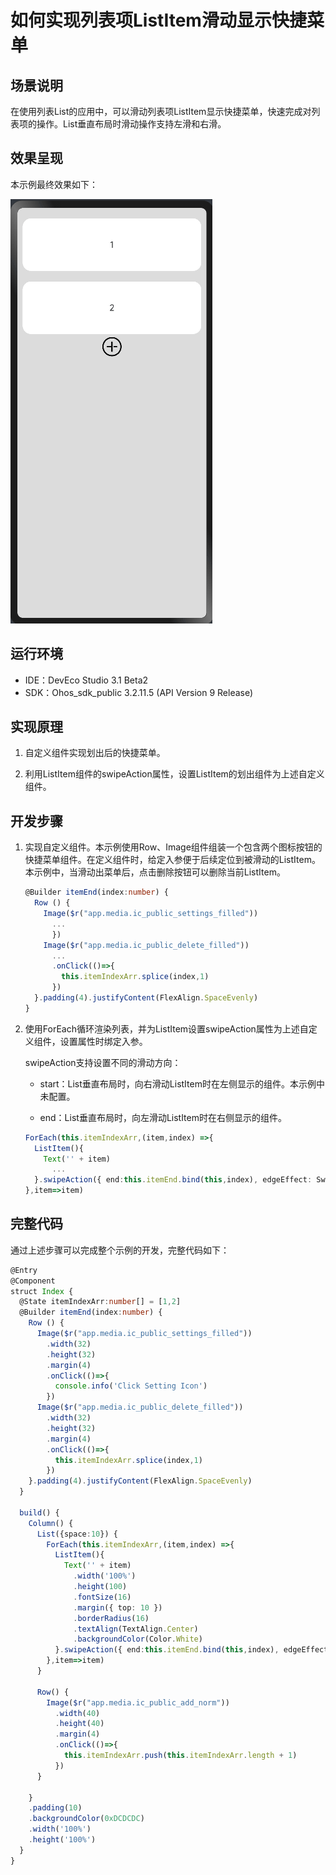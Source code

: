 # 如何实现列表项ListItem滑动显示快捷菜单

## 场景说明

在使用列表List的应用中，可以滑动列表项ListItem显示快捷菜单，快速完成对列表项的操作。List垂直布局时滑动操作支持左滑和右滑。

## 效果呈现

本示例最终效果如下：

![listitem-slide](figures/listitem-slide-demo.gif)

## 运行环境

- IDE：DevEco Studio 3.1 Beta2
- SDK：Ohos_sdk_public 3.2.11.5 (API Version 9 Release)

## 实现原理

1. 自定义组件实现划出后的快捷菜单。

2. 利用ListItem组件的swipeAction属性，设置ListItem的划出组件为上述自定义组件。

## 开发步骤

1. 实现自定义组件。本示例使用Row、Image组件组装一个包含两个图标按钮的快捷菜单组件。在定义组件时，给定入参便于后续定位到被滑动的ListItem。本示例中，当滑动出菜单后，点击删除按钮可以删除当前ListItem。
   
   ```ts
   @Builder itemEnd(index:number) {
     Row () {
       Image($r("app.media.ic_public_settings_filled"))
         ...
         })
       Image($r("app.media.ic_public_delete_filled"))
         ...
         .onClick(()=>{
           this.itemIndexArr.splice(index,1)
         })
     }.padding(4).justifyContent(FlexAlign.SpaceEvenly)
   }
   ```

2. 使用ForEach循环渲染列表，并为ListItem设置swipeAction属性为上述自定义组件，设置属性时绑定入参。
   
   swipeAction支持设置不同的滑动方向：
   
   * start：List垂直布局时，向右滑动ListItem时在左侧显示的组件。本示例中未配置。
   
   * end：List垂直布局时，向左滑动ListItem时在右侧显示的组件。
   
   ```ts
   ForEach(this.itemIndexArr,(item,index) =>{
     ListItem(){
       Text('' + item)
         ...
     }.swipeAction({ end:this.itemEnd.bind(this,index), edgeEffect: SwipeEdgeEffect.Spring})
   },item=>item)
   ```

## 完整代码

通过上述步骤可以完成整个示例的开发，完整代码如下：

```ts
@Entry
@Component
struct Index {
  @State itemIndexArr:number[] = [1,2]
  @Builder itemEnd(index:number) {
    Row () {
      Image($r("app.media.ic_public_settings_filled"))
        .width(32)
        .height(32)
        .margin(4)
        .onClick(()=>{
          console.info('Click Setting Icon')
        })
      Image($r("app.media.ic_public_delete_filled"))
        .width(32)
        .height(32)
        .margin(4)
        .onClick(()=>{
          this.itemIndexArr.splice(index,1)
        })
    }.padding(4).justifyContent(FlexAlign.SpaceEvenly)
  }

  build() {
    Column() {
      List({space:10}) {
        ForEach(this.itemIndexArr,(item,index) =>{
          ListItem(){
            Text('' + item)
              .width('100%')
              .height(100)
              .fontSize(16)
              .margin({ top: 10 })
              .borderRadius(16)
              .textAlign(TextAlign.Center)
              .backgroundColor(Color.White)
          }.swipeAction({ end:this.itemEnd.bind(this,index), edgeEffect: SwipeEdgeEffect.Spring})
        },item=>item)
      }

      Row() {
        Image($r("app.media.ic_public_add_norm"))
          .width(40)
          .height(40)
          .margin(4)
          .onClick(()=>{
            this.itemIndexArr.push(this.itemIndexArr.length + 1)
          })
      }

    }
    .padding(10)
    .backgroundColor(0xDCDCDC)
    .width('100%')
    .height('100%')
  }
}
```
